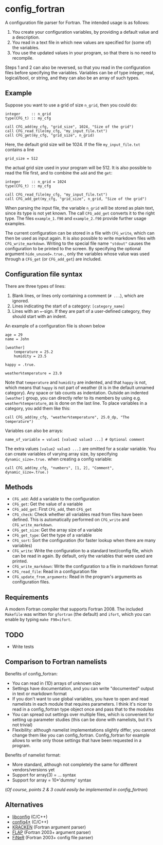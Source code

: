 # config_fortran

A configuration file parser for Fortran. The intended usage is as follows:

1. You create your configuration variables, by providing a default value and
   a description.
2. You read in a text file in which new values are specified for (some of) the
   variables.
3. You use the updated values in your program, so that there is no need to recompile.

Steps 1 and 2 can also be reversed, so that you read in the configuration files
before specifying the variables. Variables can be of type integer, real,
logical/bool, or string, and they can also be an array of such types.

## Example

Suppose you want to use a grid of size `n_grid`, then you could do:

    integer     :: n_grid
    type(CFG_t) :: my_cfg

    call CFG_add(my_cfg, "grid_size", 1024, "Size of the grid")
    call CFG_read_file(my_cfg, "my_input_file.txt")
    call CFG_get(my_cfg, "grid_size", n_grid)

Here, the default grid size will be 1024. If the file `my_input_file.txt` contains a line

    grid_size = 512

the actual grid size used in your program will be 512. It is also possible to
read the file first, and to combine the `add` and the `get`:

    integer     :: n_grid = 1024
    type(CFG_t) :: my_cfg

    call CFG_read_file(my_cfg, "my_input_file.txt")
    call CFG_add_get(my_cfg, "grid_size", n_grid, "Size of the grid")

When parsing the input file, the variable `n_grid` will be stored as plain text,
since its type is not yet known. The call `CFG_add_get` converts it to the right
type. The files `example_1.f90` and `example_2.f90` provide further usage
examples.

The current configuration can be stored in a file with `CFG_write`, which can
then be used as input again. It is also possible to write markdown files with
`CFG_write_markdown`. Writing to the special file name `"stdout"` causes the
configuration to be printed to the screen. By specifying the optional argument
`hide_unused=.true.`, only the variables whose value was used through a
`CFG_get` (or `CFG_add_get`) are included.

## Configuration file syntax

There are three types of lines:

1. Blank lines, or lines only containing a comment (`# ...`), which are ignored.
2. Lines indicating the start of a category: `[category_name]`
3. Lines with an `=`-sign. If they are part of a user-defined category, they
   should start with an indent.

An example of a configuration file is shown below

    age = 29
    name = John

    [weather]
        temperature = 25.2
        humidity = 23.5

    happy = .true.

    weather%temperature = 23.9

Note that `temperature` and `humidity` are indented, and that `happy` is not,
which means that `happy` is not part of weather (it is in the default unnamed
category). Any space or tab counts as indentation. Outside an indented
`[weather]` group, you can directly refer to its members by using e.g.
`weather%temperature`, as is done on the last line. To place variables in a
category, you add them like this:

    call CFG_add(my_cfg, "weather%temperature", 25.0_dp, "The temperature")

Variables can also be arrays:

    name_of_variable = value1 [value2 value3 ...] # Optional comment

The extra values `[value2 value3 ...]` are omitted for a scalar variable. You
can create variables of varying array size, by specifying `dynamic_size=.true.`
when creating a config variable:

    call CFG_add(my_cfg, "numbers", [1, 2], "Comment", dynamic_size=.true.)

## Methods

* `CFG_add`: Add a variable to the configuration
* `CFG_get`: Get the value of a variable
* `CFG_add_get`: First `CFG_add`, then `CFG_get`
* `CFG_check`: Check whether all variables read from files have been defined.
  This is automatically performed on `CFG_write` and `CFG_write_markdown`.
* `CFG_get_size`: Get the array size of a variable
* `CFG_get_type`: Get the type of a variable
* `CFG_sort`: Sort the configuration (for faster lookup when there are many variables)
* `CFG_write`: Write the configuration to a standard text/config file, which can
  be read in again. By default, only the variables that were used are printed.
* `CFG_write_markdown`: Write the configuration to a file in markdown format
* `CFG_read_file`: Read in a configuration file
* `CFG_update_from_arguments`: Read in the program's arguments as configuration files.

## Requirements

A modern Fortran compiler that supports Fortran 2008. The included `Makefile`
was written for `gfortran` (the default) and `ifort`, which you can enable by
typing `make F90=ifort`.

## TODO

* Write tests

## Comparison to Fortran namelists

Benefits of config_fortran:

* You can read in (1D) arrays of unknown size
* Settings have documentation, and you can write "documented" output in text or markdown format
* If you don't want to use global variables, you have to open and read namelists in each module that requires parameters. I think it's nicer to read in a config_fortran type object once and pass that to the modules
* You can spread out settings over multiple files, which is convenient for setting up parameter studies (this can be done with namelists, but it's not trivial)
* Flexibility: although namelist implementations slightly differ, you cannot change them like you can config_fortran. Config_fortran for example allows to write only those settings that have been requested in a program.

Benefits of namelist format:

* More standard, although not completely the same for different vendors/versions yet
* Support for array(3) = ... syntax
* Support for array = 10*'dummy' syntax

(*Of course, points 2 & 3 could easily be implemented in config_fortran*)

## Alternatives

* [libconfig](http://www.hyperrealm.com/libconfig/) (C/C++)
* [config4*](http://www.config4star.org/) (C/C++)
* [KRACKEN](http://www.urbanjost.altervista.org/LIBRARY/libCLI/arguments/src2015/krackenhelp.html) (Fortran argument parser)
* [FLAP](https://github.com/szaghi/FLAP) (Fortran 2003+ argument parser)
* [FiNeR](https://github.com/szaghi/FiNeR) (Fortran 2003+ config file parser)
